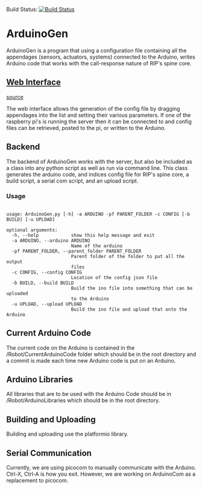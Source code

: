 Build Status: [![Build Status](https://travis-ci.org/utk-robotics-2017/ArduinoGen.svg?branch=master)](https://travis-ci.org/utk-robotics-2017/ArduinoGen)

# ArduinoGen
ArduinoGen is a program that using a configuration file containing all the appendages (sensors, actuators, systems) connected to the Arduino, writes Arduino code that works with the call-response nature of RIP's spine core.

## [Web Interface](https://utk-robotics-2017.github.io/ArduinoGen/index.html)
[source](https://github.com/utk-robotics-2017/utk-robotics-2017.github.io/tree/master/ArduinoGen)

The web interface allows the generation of the config file by dragging appendages into the list and setting their various parameters. If one of the raspberry pi's is running the server then it can be connected to and config files can be retrieved, posted to the pi, or written to the Arduino.

## Backend

The backend of ArduinoGen works with the server, but also be included as a class into any python script as well as run via command line. This class generates the arduino code, and indices config file for RIP's spine core, a build script, a serial com script, and an upload script.

### Usage
```

usage: ArduinoGen.py [-h] -a ARDUINO -pf PARENT_FOLDER -c CONFIG [-b BUILD] [-u UPLOAD]

optional arguments:
  -h, --help            show this help message and exit
  -a ARDUINO, --arduino ARDUINO
                        Name of the arduino
  -pf PARENT_FOLDER, --parent_folder PARENT_FOLDER
                        Parent folder of the folder to put all the output
                        files
  -c CONFIG, --config CONFIG
                        Location of the config json file
  -b BUILD, --build BUILD
                        Build the ino file into something that can be uploaded
                        to the Arduino
  -u UPLOAD, --upload UPLOAD
                        Build the ino file and upload that onto the Arduino

```

## Current Arduino Code
The current code on the Arduino is contained in the /Robot/CurrentArduinoCode folder which should be in the root directory and a commit is made each time new Arduino code is put on an Arduino.

## Arduino Libraries
All libraries that are to be used with the Arduino Code should be in /Robot/ArduinoLibraries which should be in the root directory.

## Building and Uploading
Building and uploading use the platformio library.

## Serial Communication
Currently, we are using picocom to manually communicate with the Arduino. Ctrl-X, Ctrl-A is how you exit.
However, we are working on ArduinoCom as a replacement to picocom.
